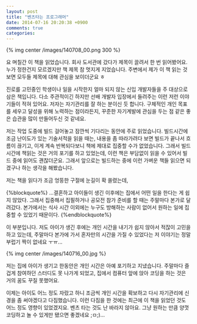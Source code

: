 ```yaml
---
layout: post
title: "벤츠타는 프로그래머"
date: 2014-07-16 20:20:38 +0900
comments: true
categories: 
---
```


{% img center /images/140708_00.png 300 %}

요 며칠간 이 책을 읽었습니다. 회사 도서관에 갔다가 제목이 끌려서 한 번 읽어봤어요. 
누가 정한건지 모르겠지만 책 제목 참 멋지게 지었습니다. 주변에서 제가 이 책 읽는 것 보면 모두들 제목에 대해 관심을 보이더군요 ㅎ

진로를 고민중인 학생이나 일을 시작한지 얼마 되지 않는 신입 개발자들을 주 대상으로 삼은 책입니다. 다소 주관적이긴 하지만 선배 개발자 입장에서 들려주는 이런 저런 이야기들이 적혀 있어요. 
저자는 자기관리를 잘 하는 분이신 듯 합니다. 구체적인 개인 목표를 세우고 달성을 위해 노력하는 점이라든지, 꾸준한 자기계발에 관심을 두는 점 같은 좋은 습관을 많이 만들어두신 것 같네요. 

저는 작업 도중에 빌드 걸어놓고 잠깐씩 기다리는 동안에 주로 읽었습니다.
빌드시간에 조금 난이도가 있는 기술서적을 읽을 때는, 내용을 좀 따라가려다 보면 빌드가 끝나서 흐름이 끊기고, 이게 계속 반복되다보니 책에 제대로 집중할 수가 없었습니다.
그래서 빌드시간에 책읽는 것은 거의 포기를 하고 있었는데, 이런 책은 부담없이 읽을 수 있어서 빌드 중에 읽어도 괜찮더군요. 
그래서 앞으로는 빌드하는 중에 이런 가벼운 책들 읽으면 되겠구나 하는 생각을 해봤습니다.

저는 책을 읽다가 조금 엉뚱한 구절에 눈길이 확 쏠렸는데, 

{%blockquote%}
 ...결혼하고 아이들이 생긴 이후에는 집에서 어떤 일을 한다는 게 쉽지 않았다. 그래서 집중해서 집필하거나 공모전 참가 준비를 할 때는 주말마다 본가로 달려갔다. 본가에서는 식사 시간 이외에는 누구도 방해하는 사람이 없어서 원하는 일에 집중할 수 있었기 때문이다. 
{%endblockquote%}

이 부분입니다. 저도 아이가 생긴 후에는 개인 시간을 내기가 쉽지 않아서 적잖이 고민을 하고 있는데, 주말마다 본가에 가서 혼자만의 시간을 가질 수 있었다는 저 이야기는 정말 부럽기 짝이 없네요 ㅜㅠ...

{% img center /images/140716_00.jpg %}

저는 집에 아이가 생기고 한동안은 개인 시간은 아예 포기하고 지냈습니다. 주말마다 즐겁게 참여하던 스터디도 못 나가게 되었고, 집에서 컴퓨터 앞에 앉아 코딩을 하는 것은 거의 꿈도 꾸질 못했어요. 

이제는 아이도 어느 정도 자랐고 하니 조금씩 개인 시간을 확보하고 다시 자기관리에 신경을 좀 써야겠다고 다짐했습니다. 이런 다짐을 한 것에는 최근에 이 책을 읽었던 것도 어느 정도 영향이 있었겠지요. 벤츠 타는 것도 난 바라지 않아요. 그냥 원하는 만큼 양껏 코딩하고 놀 수 있게만 됐으면 좋겠네요 ;ㅁ;)...
